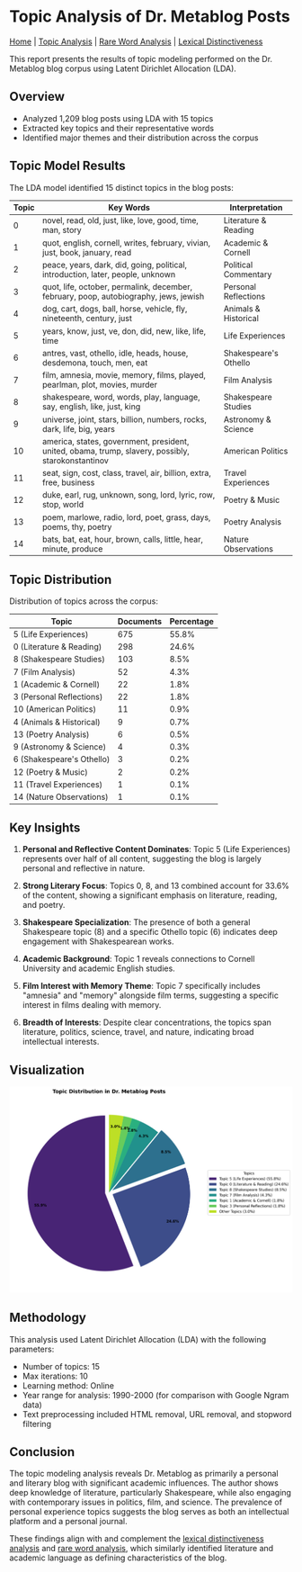 # Topic Analysis of Dr. Metablog Posts

[Home](README.md) | [Topic Analysis](topic_analysis_report.md) | [Rare Word Analysis](rare_word_analysis.md) | [Lexical Distinctiveness](distinctive_vocabulary.md)

This report presents the results of topic modeling performed on the Dr. Metablog blog corpus using Latent Dirichlet Allocation (LDA).

## Overview

- Analyzed 1,209 blog posts using LDA with 15 topics
- Extracted key topics and their representative words
- Identified major themes and their distribution across the corpus

## Topic Model Results

The LDA model identified 15 distinct topics in the blog posts:

| Topic | Key Words | Interpretation |
|-------|-----------|----------------|
| 0 | novel, read, old, just, like, love, good, time, man, story | Literature & Reading |
| 1 | quot, english, cornell, writes, february, vivian, just, book, january, read | Academic & Cornell |
| 2 | peace, years, dark, did, going, political, introduction, later, people, unknown | Political Commentary |
| 3 | quot, life, october, permalink, december, february, poop, autobiography, jews, jewish | Personal Reflections |
| 4 | dog, cart, dogs, ball, horse, vehicle, fly, nineteenth, century, just | Animals & Historical |
| 5 | years, know, just, ve, don, did, new, like, life, time | Life Experiences |
| 6 | antres, vast, othello, idle, heads, house, desdemona, touch, men, eat | Shakespeare's Othello |
| 7 | film, amnesia, movie, memory, films, played, pearlman, plot, movies, murder | Film Analysis |
| 8 | shakespeare, word, words, play, language, say, english, like, just, king | Shakespeare Studies |
| 9 | universe, joint, stars, billion, numbers, rocks, dark, life, big, years | Astronomy & Science |
| 10 | america, states, government, president, united, obama, trump, slavery, possibly, starokonstantinov | American Politics |
| 11 | seat, sign, cost, class, travel, air, billion, extra, free, business | Travel Experiences |
| 12 | duke, earl, rug, unknown, song, lord, lyric, row, stop, world | Poetry & Music |
| 13 | poem, marlowe, radio, lord, poet, grass, days, poems, thy, poetry | Poetry Analysis |
| 14 | bats, bat, eat, hour, brown, calls, little, hear, minute, produce | Nature Observations |

## Topic Distribution

Distribution of topics across the corpus:

| Topic | Documents | Percentage |
|-------|-----------|------------|
| 5 (Life Experiences) | 675 | 55.8% |
| 0 (Literature & Reading) | 298 | 24.6% |
| 8 (Shakespeare Studies) | 103 | 8.5% |
| 7 (Film Analysis) | 52 | 4.3% |
| 1 (Academic & Cornell) | 22 | 1.8% |
| 3 (Personal Reflections) | 22 | 1.8% |
| 10 (American Politics) | 11 | 0.9% |
| 4 (Animals & Historical) | 9 | 0.7% |
| 13 (Poetry Analysis) | 6 | 0.5% |
| 9 (Astronomy & Science) | 4 | 0.3% |
| 6 (Shakespeare's Othello) | 3 | 0.2% |
| 12 (Poetry & Music) | 2 | 0.2% |
| 11 (Travel Experiences) | 1 | 0.1% |
| 14 (Nature Observations) | 1 | 0.1% |

## Key Insights

1. **Personal and Reflective Content Dominates**: Topic 5 (Life Experiences) represents over half of all content, suggesting the blog is largely personal and reflective in nature.

2. **Strong Literary Focus**: Topics 0, 8, and 13 combined account for 33.6% of the content, showing a significant emphasis on literature, reading, and poetry.

3. **Shakespeare Specialization**: The presence of both a general Shakespeare topic (8) and a specific Othello topic (6) indicates deep engagement with Shakespearean works.

4. **Academic Background**: Topic 1 reveals connections to Cornell University and academic English studies.

5. **Film Interest with Memory Theme**: Topic 7 specifically includes "amnesia" and "memory" alongside film terms, suggesting a specific interest in films dealing with memory.

6. **Breadth of Interests**: Despite clear concentrations, the topics span literature, politics, science, travel, and nature, indicating broad intellectual interests.

## Visualization

![Topics Distribution](output/lda_topics.png)

## Methodology

This analysis used Latent Dirichlet Allocation (LDA) with the following parameters:

- Number of topics: 15
- Max iterations: 10
- Learning method: Online
- Year range for analysis: 1990-2000 (for comparison with Google Ngram data)
- Text preprocessing included HTML removal, URL removal, and stopword filtering

## Conclusion

The topic modeling analysis reveals Dr. Metablog as primarily a personal and literary blog with significant academic influences. The author shows deep knowledge of literature, particularly Shakespeare, while also engaging with contemporary issues in politics, film, and science. The prevalence of personal experience topics suggests the blog serves as both an intellectual platform and a personal journal.

These findings align with and complement the [lexical distinctiveness analysis](distinctive_vocabulary.md) and [rare word analysis](rare_word_analysis.md), which similarly identified literature and academic language as defining characteristics of the blog.